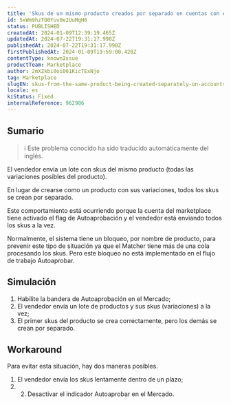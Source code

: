 ```yaml
---
title: 'Skus de un mismo producto creados por separado en cuentas con el indicador Autoaprobar activado.'
id: 5xWm9hzTO0Yuv0e2UuMgH6
status: PUBLISHED
createdAt: 2024-01-09T12:39:19.465Z
updatedAt: 2024-07-22T19:31:17.990Z
publishedAt: 2024-07-22T19:31:17.990Z
firstPublishedAt: 2024-01-09T19:59:00.420Z
contentType: knownIssue
productTeam: Marketplace
author: 2mXZkbi0oi061KicTExNjo
tag: Marketplace
slugEN: skus-from-the-same-product-being-created-separately-on-accounts-with-autoapprove-flag-enabled
locale: es
kiStatus: Fixed
internalReference: 962986
---
```


## Sumario

>ℹ️ Este problema conocido ha sido traducido automáticamente del inglés.


El vendedor envía un lote con skus del mismo producto (todas las variaciones posibles del producto).

En lugar de crearse como un producto con sus variaciones, todos los skus se crean por separado.

Este comportamiento está ocurriendo porque la cuenta del marketplace tiene activado el flag de Autoaprobación y el vendedor está enviando todos los skus a la vez.

Normalmente, el sistema tiene un bloqueo, por nombre de producto, para prevenir este tipo de situación ya que el Matcher tiene más de una cola procesando los skus. Pero este bloqueo no está implementado en el flujo de trabajo Autoaprobar.


##

## Simulación


1. Habilite la bandera de Autoaprobación en el Mercado;
2. El vendedor envía un lote de productos y sus skus (variaciones) a la vez;
3. El primer skus del producto se crea correctamente, pero los demás se crean por separado.



## Workaround


Para evitar esta situación, hay dos maneras posibles.

1. El vendedor envía los skus lentamente dentro de un plazo;
2. 2. Desactivar el indicador Autoaprobar en el Mercado.





